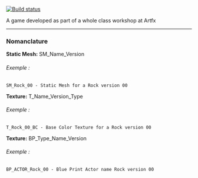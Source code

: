 [![Build status](https://ci.appveyor.com/api/projects/status/dnieol0byy3775el?svg=true)](https://ci.appveyor.com/project/Polygoniste/versus-fighting-game)

A game developed as part of a whole class workshop at Artfx


---

### Nomanclature

**Static Mesh:** SM_Name_Version
###### Exemple :
```batch
SM_Rock_00 - Static Mesh for a Rock version 00
```

**Texture:** T_Name_Version_Type
###### Exemple :
```batch
T_Rock_00_BC - Base Color Texture for a Rock version 00
```

**Texture:** BP_Type_Name_Version
###### Exemple :
```batch
BP_ACTOR_Rock_00 - Blue Print Actor name Rock version 00
```